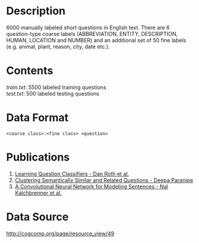 # Description
6000 manually labeled short questions in English text. There are 6 question-type coarse labels (ABBREVIATION, ENTITY, DESCRIPTION, HUMAN, LOCATION and NUMBER) and an additional set of 50 fine labels (e.g. animal, plant, reason, city, date etc.).

# Contents
*train.txt*: 5500 labeled training questions <br />
*test.txt*: 500 labeled testing questions

# Data Format
`<coarse class>:<fine class> <question>`

# Publications
1. [Learning Question Classifiers - Dan Roth et al.](http://aclweb.org/anthology/C02-1150)
2. [Clustering Semantically Similar and Related Questions - Deepa Paranjpe](https://nlp.stanford.edu/courses/cs224n/2007/fp/paranjpe.pdf)
3. [A Convolutional Neural Network for Modeling Sentences - Nal Kalchbrenner et al.](http://www.aclweb.org/anthology/P14-1062)

# Data Source
http://cogcomp.org/page/resource_view/49
